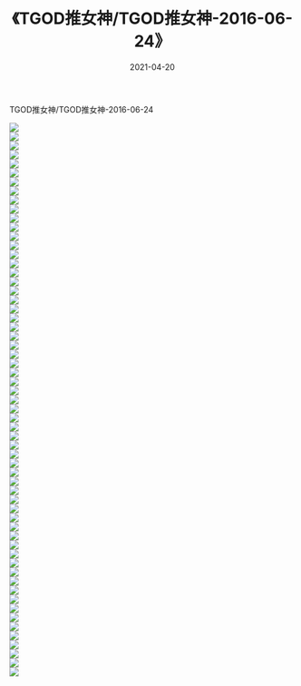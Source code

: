 ﻿---
layout: post
title:  《TGOD推女神/TGOD推女神-2016-06-24》
date:   2021-04-20
img: http://pic.660000.xyz/1:/网络美图/2021/TGOD推女神/TGOD推女神-2016-06-24/000.jpg
categories: [美女, 清纯, 唯美]
---

TGOD推女神/TGOD推女神-2016-06-24

 ![](http://pic.660000.xyz/1:/网络美图/2021/TGOD推女神/TGOD推女神-2016-06-24/001.jpg) <br>![](http://pic.660000.xyz/1:/网络美图/2021/TGOD推女神/TGOD推女神-2016-06-24/002.jpg) <br>![](http://pic.660000.xyz/1:/网络美图/2021/TGOD推女神/TGOD推女神-2016-06-24/003.jpg) <br>![](http://pic.660000.xyz/1:/网络美图/2021/TGOD推女神/TGOD推女神-2016-06-24/004.jpg) <br>![](http://pic.660000.xyz/1:/网络美图/2021/TGOD推女神/TGOD推女神-2016-06-24/005.jpg) <br>![](http://pic.660000.xyz/1:/网络美图/2021/TGOD推女神/TGOD推女神-2016-06-24/006.jpg) <br>![](http://pic.660000.xyz/1:/网络美图/2021/TGOD推女神/TGOD推女神-2016-06-24/007.jpg) <br>![](http://pic.660000.xyz/1:/网络美图/2021/TGOD推女神/TGOD推女神-2016-06-24/008.jpg) <br>![](http://pic.660000.xyz/1:/网络美图/2021/TGOD推女神/TGOD推女神-2016-06-24/009.jpg) <br>![](http://pic.660000.xyz/1:/网络美图/2021/TGOD推女神/TGOD推女神-2016-06-24/010.jpg) <br>![](http://pic.660000.xyz/1:/网络美图/2021/TGOD推女神/TGOD推女神-2016-06-24/011.jpg) <br>![](http://pic.660000.xyz/1:/网络美图/2021/TGOD推女神/TGOD推女神-2016-06-24/012.jpg) <br>![](http://pic.660000.xyz/1:/网络美图/2021/TGOD推女神/TGOD推女神-2016-06-24/013.jpg) <br>![](http://pic.660000.xyz/1:/网络美图/2021/TGOD推女神/TGOD推女神-2016-06-24/014.jpg) <br>![](http://pic.660000.xyz/1:/网络美图/2021/TGOD推女神/TGOD推女神-2016-06-24/015.jpg) <br>![](http://pic.660000.xyz/1:/网络美图/2021/TGOD推女神/TGOD推女神-2016-06-24/016.jpg) <br>![](http://pic.660000.xyz/1:/网络美图/2021/TGOD推女神/TGOD推女神-2016-06-24/017.jpg) <br>![](http://pic.660000.xyz/1:/网络美图/2021/TGOD推女神/TGOD推女神-2016-06-24/018.jpg) <br>![](http://pic.660000.xyz/1:/网络美图/2021/TGOD推女神/TGOD推女神-2016-06-24/019.jpg) <br>![](http://pic.660000.xyz/1:/网络美图/2021/TGOD推女神/TGOD推女神-2016-06-24/020.jpg) <br>![](http://pic.660000.xyz/1:/网络美图/2021/TGOD推女神/TGOD推女神-2016-06-24/021.jpg) <br>![](http://pic.660000.xyz/1:/网络美图/2021/TGOD推女神/TGOD推女神-2016-06-24/022.jpg) <br>![](http://pic.660000.xyz/1:/网络美图/2021/TGOD推女神/TGOD推女神-2016-06-24/023.jpg) <br>![](http://pic.660000.xyz/1:/网络美图/2021/TGOD推女神/TGOD推女神-2016-06-24/024.jpg) <br>![](http://pic.660000.xyz/1:/网络美图/2021/TGOD推女神/TGOD推女神-2016-06-24/025.jpg) <br>![](http://pic.660000.xyz/1:/网络美图/2021/TGOD推女神/TGOD推女神-2016-06-24/026.jpg) <br>![](http://pic.660000.xyz/1:/网络美图/2021/TGOD推女神/TGOD推女神-2016-06-24/027.jpg) <br>![](http://pic.660000.xyz/1:/网络美图/2021/TGOD推女神/TGOD推女神-2016-06-24/028.jpg) <br>![](http://pic.660000.xyz/1:/网络美图/2021/TGOD推女神/TGOD推女神-2016-06-24/029.jpg) <br>![](http://pic.660000.xyz/1:/网络美图/2021/TGOD推女神/TGOD推女神-2016-06-24/030.jpg) <br>![](http://pic.660000.xyz/1:/网络美图/2021/TGOD推女神/TGOD推女神-2016-06-24/031.jpg) <br>![](http://pic.660000.xyz/1:/网络美图/2021/TGOD推女神/TGOD推女神-2016-06-24/032.jpg) <br>![](http://pic.660000.xyz/1:/网络美图/2021/TGOD推女神/TGOD推女神-2016-06-24/033.jpg) <br>![](http://pic.660000.xyz/1:/网络美图/2021/TGOD推女神/TGOD推女神-2016-06-24/034.jpg) <br>![](http://pic.660000.xyz/1:/网络美图/2021/TGOD推女神/TGOD推女神-2016-06-24/035.jpg) <br>![](http://pic.660000.xyz/1:/网络美图/2021/TGOD推女神/TGOD推女神-2016-06-24/036.jpg) <br>![](http://pic.660000.xyz/1:/网络美图/2021/TGOD推女神/TGOD推女神-2016-06-24/037.jpg) <br>![](http://pic.660000.xyz/1:/网络美图/2021/TGOD推女神/TGOD推女神-2016-06-24/038.jpg) <br>![](http://pic.660000.xyz/1:/网络美图/2021/TGOD推女神/TGOD推女神-2016-06-24/039.jpg) <br>![](http://pic.660000.xyz/1:/网络美图/2021/TGOD推女神/TGOD推女神-2016-06-24/040.jpg) <br>![](http://pic.660000.xyz/1:/网络美图/2021/TGOD推女神/TGOD推女神-2016-06-24/041.jpg) <br>![](http://pic.660000.xyz/1:/网络美图/2021/TGOD推女神/TGOD推女神-2016-06-24/042.jpg) <br>![](http://pic.660000.xyz/1:/网络美图/2021/TGOD推女神/TGOD推女神-2016-06-24/043.jpg) <br>![](http://pic.660000.xyz/1:/网络美图/2021/TGOD推女神/TGOD推女神-2016-06-24/044.jpg) <br>![](http://pic.660000.xyz/1:/网络美图/2021/TGOD推女神/TGOD推女神-2016-06-24/045.jpg) <br>![](http://pic.660000.xyz/1:/网络美图/2021/TGOD推女神/TGOD推女神-2016-06-24/046.jpg) <br>![](http://pic.660000.xyz/1:/网络美图/2021/TGOD推女神/TGOD推女神-2016-06-24/047.jpg) <br>![](http://pic.660000.xyz/1:/网络美图/2021/TGOD推女神/TGOD推女神-2016-06-24/048.jpg) <br>![](http://pic.660000.xyz/1:/网络美图/2021/TGOD推女神/TGOD推女神-2016-06-24/049.jpg) <br>![](http://pic.660000.xyz/1:/网络美图/2021/TGOD推女神/TGOD推女神-2016-06-24/050.jpg) <br>![](http://pic.660000.xyz/1:/网络美图/2021/TGOD推女神/TGOD推女神-2016-06-24/051.jpg) <br>![](http://pic.660000.xyz/1:/网络美图/2021/TGOD推女神/TGOD推女神-2016-06-24/052.jpg) <br>![](http://pic.660000.xyz/1:/网络美图/2021/TGOD推女神/TGOD推女神-2016-06-24/053.jpg) <br>![](http://pic.660000.xyz/1:/网络美图/2021/TGOD推女神/TGOD推女神-2016-06-24/054.jpg) <br>![](http://pic.660000.xyz/1:/网络美图/2021/TGOD推女神/TGOD推女神-2016-06-24/055.jpg) <br>![](http://pic.660000.xyz/1:/网络美图/2021/TGOD推女神/TGOD推女神-2016-06-24/056.jpg) <br>![](http://pic.660000.xyz/1:/网络美图/2021/TGOD推女神/TGOD推女神-2016-06-24/057.jpg) <br>![](http://pic.660000.xyz/1:/网络美图/2021/TGOD推女神/TGOD推女神-2016-06-24/058.jpg) <br>![](http://pic.660000.xyz/1:/网络美图/2021/TGOD推女神/TGOD推女神-2016-06-24/059.jpg) <br>![](http://pic.660000.xyz/1:/网络美图/2021/TGOD推女神/TGOD推女神-2016-06-24/060.jpg) <br>![](http://pic.660000.xyz/1:/网络美图/2021/TGOD推女神/TGOD推女神-2016-06-24/061.jpg) <br>